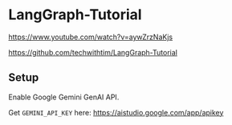 # LangGraph-Tutorial

https://www.youtube.com/watch?v=aywZrzNaKjs

https://github.com/techwithtim/LangGraph-Tutorial

## Setup

Enable Google Gemini GenAI API.

Get `GEMINI_API_KEY` here: https://aistudio.google.com/app/apikey